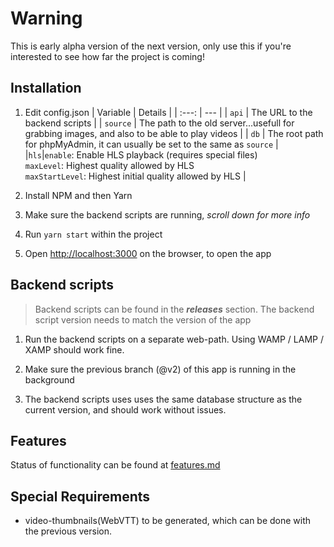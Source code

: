 # Warning

This is early alpha version of the next version, only use this if you're interested to see how far the project is coming!

## Installation

1. Edit config.json
   | Variable | Details |
   | :---: | --- |
   | `api` | The URL to the backend scripts |
   | `source` | The path to the old server...usefull for grabbing images, and also to be able to play videos |
   | `db` | The root path for phpMyAdmin, it can usually be set to the same as `source` |
   |`hls`|`enable`: Enable HLS playback (requires special files)<br/>`maxLevel`: Highest quality allowed by HLS<br/>`maxStartLevel`: Highest initial quality allowed by HLS |

2. Install NPM and then Yarn
3. Make sure the backend scripts are running, _scroll down for more info_
4. Run `yarn start` within the project
5. Open [http://localhost:3000](http://localhost:3000) on the browser, to open the app

## Backend scripts

> Backend scripts can be found in the **_releases_** section. The backend script version needs to match the version of the app

1. Run the backend scripts on a separate web-path. Using WAMP / LAMP / XAMP should work fine.
2. Make sure the previous branch (@v2) of this app is running in the background

3. The backend scripts uses uses the same database structure as the current version, and should work without issues.

## Features

Status of functionality can be found at [features.md](FEATURES.md)

## Special Requirements

-   video-thumbnails(WebVTT) to be generated, which can be done with the previous version.
